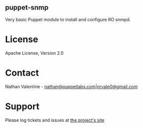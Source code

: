 puppet-snmp
-----------

Very basic Puppet module to install and configure RO snmpd.

# License
Apache License, Version 2.0

# Contact
Nathan Valentine - nathan@puppetlabs.com|nrvale0@gmail.com

# Support
Please log tickets and issues at [the project's site](http://github.com/nvalentine-puppetlabs/puppet-snmp)

